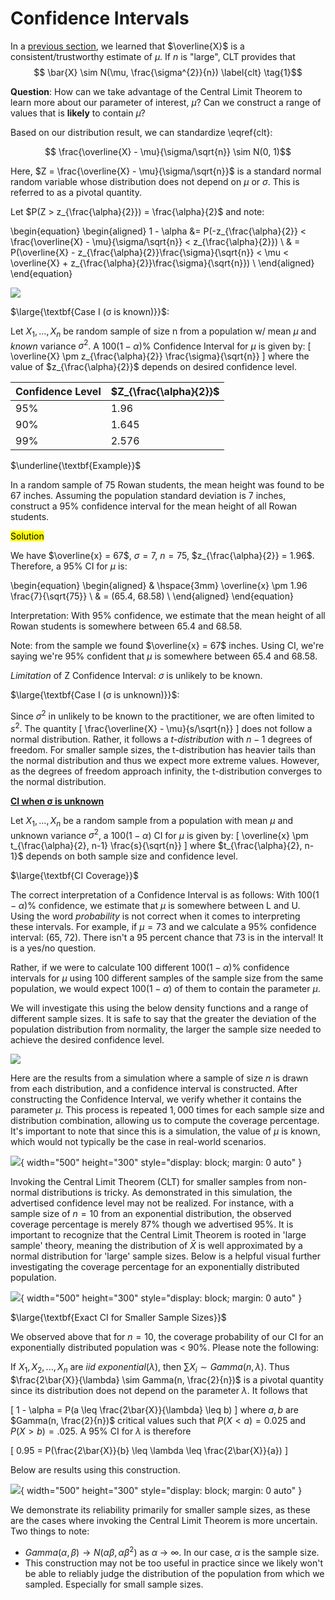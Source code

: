 # Confidence Intervals

In a [previous section](https://hamzah-a98.github.io/Statistical%20Inference/Section%201%3A%20statistical_inference/), we learned that $\overline{X}$ is a consistent/trustworthy estimate of $\mu$. If $n$ is "large", CLT provides that 
$$ \bar{X} \sim N(\mu, \frac{\sigma^{2}}{n}) \label{clt} \tag{1}$$

$\textbf{Question}$: How can we take advantage of the Central Limit Theorem to learn more about our parameter of interest, $\mu$? Can we construct a range of values that is **likely** to contain $\mu$? 

Based on our distribution result, we can standardize \eqref{clt}: 

$$ \frac{\overline{X} - \mu}{\sigma/\sqrt{n}} \sim N(0, 1)$$

Here, $Z = \frac{\overline{X} - \mu}{\sigma/\sqrt{n}}$ is a standard normal random variable whose distribution does not depend on $\mu$ or $\sigma$. This is referred to as a pivotal quantity. 

Let $P(Z > z_{\frac{\alpha}{2}}) = \frac{\alpha}{2}$ and note: 


\begin{equation}
\begin{aligned}
1 - \alpha &= P(-z_{\frac{\alpha}{2}} < \frac{\overline{X} - \mu}{\sigma/\sqrt{n}} < z_{\frac{\alpha}{2}}) \\
& = P(\overline{X} - z_{\frac{\alpha}{2}}\frac{\sigma}{\sqrt{n}} < \mu < \overline{X} + z_{\frac{\alpha}{2}}\frac{\sigma}{\sqrt{n}}) \\
\end{aligned}
\end{equation}

![](images/clt_int2.png)


$\large{\textbf{Case I (σ is known)}}$:

 Let $X_{1},...,X_{n}$ be random sample of size n from a population w/ mean $\mu$ and $\textit{known}$ variance $\sigma^{2}$. A $100(1-\alpha)\%$ Confidence Interval for $\mu$ is given by: 
\[ 
    \overline{X} \pm z_{\frac{\alpha}{2}} \frac{\sigma}{\sqrt{n}}
    \]
where the value of $z_{\frac{\alpha}{2}}$ depends on desired confidence level. 

| Confidence Level | **$Z_{\frac{\alpha}{2}}$** |
| -------- | ------- |
| 95% | 1.96 |
| 90% | 1.645 |
| 99% | 2.576 |

$\underline{\textbf{Example}}$

In a random sample of 75 Rowan students, the mean height was found to be 67 inches. Assuming the population standard deviation is 7 inches, construct a 95% confidence interval for the mean height of all Rowan students.

<mark>Solution</mark>

We have $\overline{x} = 67$, $\sigma = 7$, $n=75$, $z_{\frac{\alpha}{2}} = 1.96$. Therefore, a 95% CI for $\mu$ is:

\begin{equation}
\begin{aligned}
&       \hspace{3mm} \overline{x} \pm 1.96 \frac{7}{\sqrt{75}} \\
& = (65.4, 68.58) \\
\end{aligned}
\end{equation}

Interpretation: With 95% confidence, we estimate that the mean height of all Rowan students is somewhere between 65.4 and 68.58. 

Note: from the sample we found $\overline{x} = 67$ inches. Using CI, we're saying we're 95% confident that $\mu$ is somewhere between 65.4 and 68.58.

$\textit{Limitation}$ of Z Confidence Interval: $\sigma$ is unlikely to be known. 


$\large{\textbf{Case I (σ is unknown)}}$:

Since $\sigma^{2}$ in unlikely to be known to the practitioner, we are often limited to $s^{2}$. The quantity 
\[ 
    \frac{\overline{X} - \mu}{s/\sqrt{n}}
    \]
does not follow a normal distribution. Rather, it follows a *t-distribution* with $n-1$ degrees of freedom. For smaller sample sizes, the t-distribution has heavier tails than the normal distribution and thus we expect more extreme values. However, as the degrees of freedom approach infinity, the t-distribution converges to the normal distribution. 

<u>**CI when σ is unknown**</u>

Let $X_{1}, ..., X_{n}$ be a random sample from a population with mean $\mu$ and unknown variance $\sigma^{2}$, a $100(1-\alpha)%$ CI for $\mu$ is given by: 
\[ 
    \overline{x} \pm t_{\frac{\alpha}{2}, n-1} \frac{s}{\sqrt{n}}
    \]
where $t_{\frac{\alpha}{2}, n-1}$ depends on both sample size and confidence level.  


$\large{\textbf{CI Coverage}}$

The correct interpretation of a Confidence Interval is as follows: With $100(1-\alpha)\%$ confidence, we estimate that $\mu$ is somewhere between L and U. Using the word $probability$ is not correct when it comes to interpreting these intervals. For example, if $\mu = 73$ and we calculate a $95\%$ confidence interval: (65, 72). There isn't a 95 percent chance that 73 is in the interval! It is a yes/no question. 

Rather, if we were to calculate 100 different $100(1-\alpha)\%$ confidence intervals for $\mu$ using 100 different samples of the sample size from the same population, we would expect $100(1-\alpha)$ of them to contain the parameter $\mu$. 

We will investigate this using the below density functions and a range of different sample sizes. It is safe to say that the greater the deviation of the population distribution from normality, the larger the sample size needed to achieve the desired confidence level.

![](images/modified_density_functions.png)

Here are the results from a simulation where a sample of size $n$ is drawn from each distribution, and a confidence interval is constructed. After constructing the Confidence Interval, we verify whether it contains the parameter $\mu$. This process is repeated $1,000$ times for each sample size and distribution combination, allowing us to compute the coverage percentage. It's important to note that since this is a simulation, the value of $\mu$ is known, which would not typically be the case in real-world scenarios.

![](images/coverage.png){ width="500" height="300" style="display: block; margin: 0 auto" }

Invoking the Central Limit Theorem (CLT) for smaller samples from non-normal distributions is tricky. As demonstrated in this simulation, the advertised confidence level may not be realized. For instance, with a sample size of $n=10$ from an exponential distribution, the observed coverage percentage is merely $87\%$ though we advertised $95\%$. It is important to recognize that the Central Limit Theorem is rooted in 'large sample' theory, meaning the distribution of $\bar{X}$ is well approximated by a normal distribution for 'large' sample sizes. Below is a helpful visual further investigating the coverage percentage for an exponentially distributed population. 


![](images/exp_coverage.png){ width="500" height="300" style="display: block; margin: 0 auto" }


$\large{\textbf{Exact CI for Smaller Sample Sizes}}$

We observed above that for $n=10$, the coverage probability of our CI for an exponentially distributed population was < $90\%$. Please note the following: 

If $X_{1}, X_{2}, ..., X_{n}$ are $iid$ $exponential(\lambda)$, then $\sum X_{i} \sim Gamma(n, \lambda)$. Thus $\frac{2\bar{X}}{\lambda} \sim Gamma(n, \frac{2}{n})$  is a pivotal quantity since its distribution does not depend on the parameter $\lambda$. It follows that 

\[ 
    1 - \alpha = P(a \leq \frac{2\bar{X}}{\lambda} \leq b)
    \]
where $a, b$ are $Gamma(n, \frac{2}{n})$ critical values such that $P(X < a) = 0.025$ and $P(X > b) = .025$. A $95\%$ CI for $\lambda$ is therefore 

\[
0.95 = P(\frac{2\bar{X}}{b} \leq \lambda \leq \frac{2\bar{X}}{a})
\]

Below are results using this construction. 

![](images/exact_exp.png){ width="500" height="300" style="display: block; margin: 0 auto" }


We demonstrate its reliability primarily for smaller sample sizes, as these are the cases where invoking the Central Limit Theorem is more uncertain. Two things to note: 

- $Gamma(\alpha, \beta) \rightarrow N(\alpha\beta, \alpha\beta^{2})$ as $\alpha$ -> $\infty$. In our case, $\alpha$ is the sample size. 
- This construction may not be too useful in practice since we likely won't be able to reliably judge the distribution of the population from which we sampled. Especially for small sample sizes. 